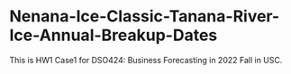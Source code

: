 # Nenana-Ice-Classic-Tanana-River-Ice-Annual-Breakup-Dates
This is HW1 Case1 for DSO424: Business Forecasting in 2022 Fall in USC. 
